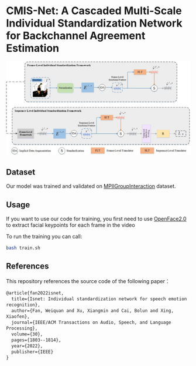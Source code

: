 # CMIS-Net: A Cascaded Multi-Scale Individual Standardization Network for Backchannel Agreement Estimation

![1234](framework.jpg)

## Dataset
Our model was trained and validated on [MPIIGroupInteraction](https://multimediate-challenge.org/datasets/Dataset_MPII/) dataset. 

## Usage
If you want to use our code for training, you first need to use [OpenFace2.0](https://github.com/TadasBaltrusaitis/OpenFace) to extract facial keypoints for each frame in the video

To run the training you can call:

```sh
bash train.sh
```

## References
This repository references the source code of the following paper：

```
@article{fan2022isnet,
  title={Isnet: Individual standardization network for speech emotion recognition},
  author={Fan, Weiquan and Xu, Xiangmin and Cai, Bolun and Xing, Xiaofen},
  journal={IEEE/ACM Transactions on Audio, Speech, and Language Processing},
  volume={30},
  pages={1803--1814},
  year={2022},
  publisher={IEEE}
}
```


